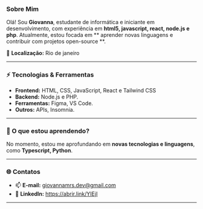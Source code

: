 
### Sobre Mim
Olá! Sou **Giovanna**, estudante de informática e iniciante em desenvolvimento, com experiência em **html5, javascript, react, node.js e php**. Atualmente, estou focada em ** aprender novas linguagens e contribuir com projetos open-source **.

📍 **Localização:** Rio de janeiro

---

### ⚡ Tecnologias & Ferramentas
- **Frontend:** HTML, CSS, JavaScript, React e Tailwind CSS  
- **Backend:** Node.js e PHP.  
- **Ferramentas:** Figma, VS Code. 
- **Outros:** APIs,  Insomnia.

---

### 🌱 O que estou aprendendo?
No momento, estou me aprofundando em **novas tecnologias e linguagens**, como **Typescript, Python**.

---


### 🌐 Contatos
- 📫 **E-mail:** giovannamrs.dev@gmail.com  
- 💼 **LinkedIn:** https://abrir.link/YIEjI  

---


 
 




<!---
Gioomoraes/Gioomoraes is a ✨ special ✨ repository because its `README.md` (this file) appears on your GitHub profile.
You can click the Preview link to take a look at your changes.
--->
